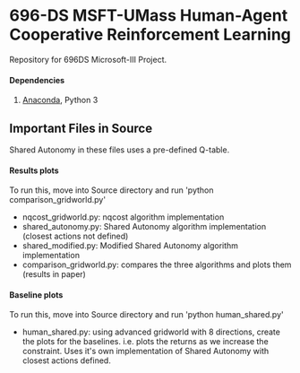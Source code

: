 # 696-DS MSFT-UMass Human-Agent Cooperative Reinforcement Learning
Repository for 696DS Microsoft-III Project.

#### Dependencies
1. [Anaconda](https://www.anaconda.com/), Python 3

## Important Files in Source
Shared Autonomy in these files uses a pre-defined Q-table.
#### Results plots
To run this, move into Source directory and run 'python comparison_gridworld.py'
- nqcost_gridworld.py: nqcost algorithm implementation
- shared_autonomy.py: Shared Autonomy algorithm implementation (closest actions not defined)
- shared_modified.py: Modified Shared Autonomy algorithm implementation
- comparison_gridworld.py: compares the three algorithms and plots them (results in paper)

#### Baseline plots
To run this, move into Source directory and run 'python human_shared.py'
- human_shared.py: using advanced gridworld with 8 directions, create the plots for the baselines. i.e. plots the returns as we increase the constraint. Uses it's own implementation of Shared Autonomy with closest actions defined.
